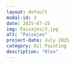 ```yaml
---
layout: default
modal-id: 3
date: 2025-07-25
img: Paisajes/3.jpg
alt: "Paisajes"
project-date: July 2025
category: Oil Painting
description: "Oleo"
---
```

